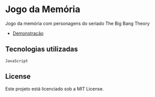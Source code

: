 # Jogo da Memória
Jogo da memória com personagens do seriado The Big Bang Theory

- [ Demonstração ]()

## Tecnologias utilizadas
`JavaScript`

## License
Este projeto está licenciado sob a MIT License.